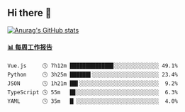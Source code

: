 ## Hi there 👋

[![Anurag's GitHub stats](https://github-readme-stats.vercel.app/api?username=orilights)](https://github.com/anuraghazra/github-readme-stats)

<!--
**OriLight152/OriLight152** is a ✨ _special_ ✨ repository because its `README.md` (this file) appears on your GitHub profile.

Here are some ideas to get you started:

- 🔭 I’m currently working on ...
- 🌱 I’m currently learning ...
- 👯 I’m looking to collaborate on ...
- 🤔 I’m looking for help with ...
- 💬 Ask me about ...
- 📫 How to reach me: ...
- 😄 Pronouns: ...
- ⚡ Fun fact: ...
-->

<!-- waka-box start -->
#### <a href="https://gist.github.com/92c8d5b388768c10efcba86e82b7c4fb" target="_blank">📊 每周工作报告</a>
```text
Vue.js     🕓 7h12m █████████████▊░░░░░░░░░░░░░░ 49.1%
Python     🕓 3h25m ██████▌░░░░░░░░░░░░░░░░░░░░░ 23.4%
JSON       🕓 1h21m ██▌░░░░░░░░░░░░░░░░░░░░░░░░░  9.2%
TypeScript 🕓 55m   █▊░░░░░░░░░░░░░░░░░░░░░░░░░░  6.3%
YAML       🕓 35m   █▏░░░░░░░░░░░░░░░░░░░░░░░░░░  4.0%
```
<!-- Powered by https://github.com/journey-ad/waka-box-go . -->
<!-- waka-box end -->
